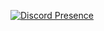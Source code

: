 [![Discord Presence](https://lanyard.cnrad.dev/api/1290643725239849007?idleMessage=WWW.MEKSIACODE.XYZ%20-%20BEST%20PLUGINS&showDisplayName=true&hideDecoration=true)](https://discord.com/users/1290643725239849007)
